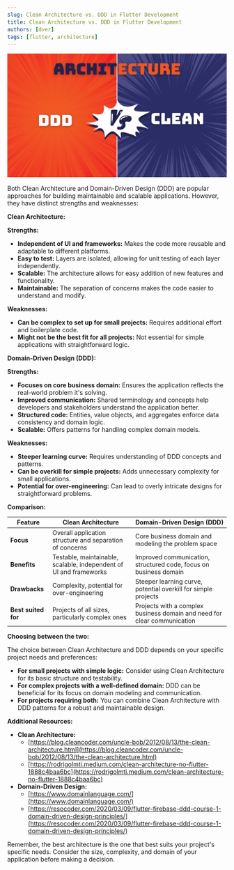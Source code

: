 ```yaml
---
slug: Clean Architecture vs. DDD in Flutter Development
title: Clean Architecture vs. DDD in Flutter Development
authors: [dver]
tags: [flutter, architecture]
---
```

![Example banner](./banner.png)

Both Clean Architecture and Domain-Driven Design (DDD) are popular approaches for building maintainable and scalable applications. However, they have distinct strengths and weaknesses:

**Clean Architecture:**

**Strengths:**

* **Independent of UI and frameworks:** Makes the code more reusable and adaptable to different platforms.
* **Easy to test:** Layers are isolated, allowing for unit testing of each layer independently.
* **Scalable:** The architecture allows for easy addition of new features and functionality.
* **Maintainable:** The separation of concerns makes the code easier to understand and modify.

**Weaknesses:**

* **Can be complex to set up for small projects:** Requires additional effort and boilerplate code.
* **Might not be the best fit for all projects:** Not essential for simple applications with straightforward logic.

**Domain-Driven Design (DDD):**

**Strengths:**

* **Focuses on core business domain:** Ensures the application reflects the real-world problem it's solving.
* **Improved communication:** Shared terminology and concepts help developers and stakeholders understand the application better.
* **Structured code:** Entities, value objects, and aggregates enforce data consistency and domain logic.
* **Scalable:** Offers patterns for handling complex domain models.

**Weaknesses:**

* **Steeper learning curve:** Requires understanding of DDD concepts and patterns.
* **Can be overkill for simple projects:** Adds unnecessary complexity for small applications.
* **Potential for over-engineering:** Can lead to overly intricate designs for straightforward problems.

**Comparison:**

| Feature | Clean Architecture | Domain-Driven Design (DDD) |
|---|---|---|
| **Focus** | Overall application structure and separation of concerns | Core business domain and modeling the problem space |
| **Benefits** | Testable, maintainable, scalable, independent of UI and frameworks | Improved communication, structured code, focus on business domain |
| **Drawbacks** | Complexity, potential for over-engineering | Steeper learning curve, potential overkill for simple projects |
| **Best suited for** | Projects of all sizes, particularly complex ones | Projects with a complex business domain and need for clear communication |

**Choosing between the two:**

The choice between Clean Architecture and DDD depends on your specific project needs and preferences:

* **For small projects with simple logic:** Consider using Clean Architecture for its basic structure and testability.
* **For complex projects with a well-defined domain:** DDD can be beneficial for its focus on domain modeling and communication.
* **For projects requiring both:** You can combine Clean Architecture with DDD patterns for a robust and maintainable design.

**Additional Resources:**

* **Clean Architecture:**
    * [https://blog.cleancoder.com/uncle-bob/2012/08/13/the-clean-architecture.html](https://blog.cleancoder.com/uncle-bob/2012/08/13/the-clean-architecture.html)
    * [https://rodrigolmti.medium.com/clean-architecture-no-flutter-1888c4baa6bc](https://rodrigolmti.medium.com/clean-architecture-no-flutter-1888c4baa6bc)
* **Domain-Driven Design:**
    * [https://www.domainlanguage.com/](https://www.domainlanguage.com/)
    * [https://resocoder.com/2020/03/09/flutter-firebase-ddd-course-1-domain-driven-design-principles/](https://resocoder.com/2020/03/09/flutter-firebase-ddd-course-1-domain-driven-design-principles/)

Remember, the best architecture is the one that best suits your project's specific needs. Consider the size, complexity, and domain of your application before making a decision.
